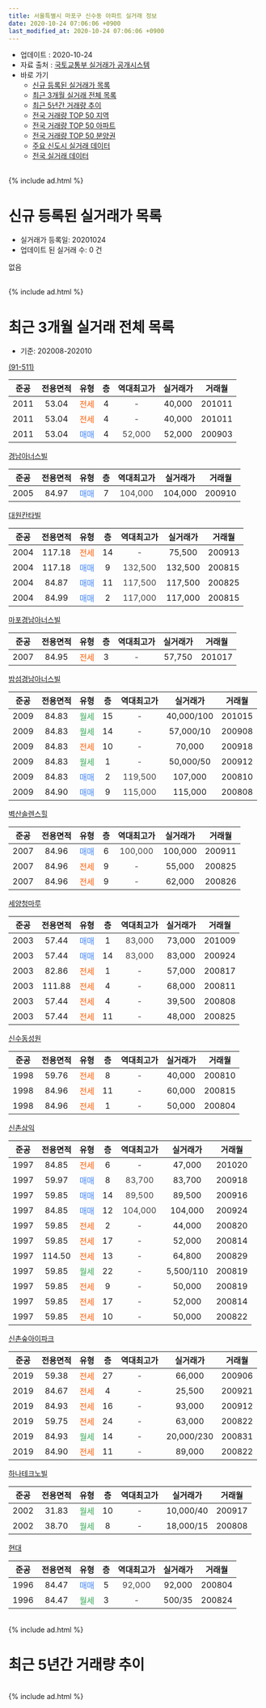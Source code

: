 ```yaml
---
title: 서울특별시 마포구 신수동 아파트 실거래 정보
date: 2020-10-24 07:06:06 +0900
last_modified_at: 2020-10-24 07:06:06 +0900
---
```


* 업데이트 : 2020-10-24
* 자료 출처 : [국토교통부 실거래가 공개시스템](http://rt.molit.go.kr)
* 바로 가기
    * [신규 등록된 실거래가 목록](#신규-등록된-실거래가-목록)
    * [최근 3개월 실거래 전체 목록](#최근-3개월-실거래-전체-목록)
    * [최근 5년간 거래량 추이](#최근-5년간-거래량-추이)
    * [전국 거래량 TOP 50 지역](https://inasie.github.io/apt-trade-info/최근-3개월-전국에서-가장-거래가-많이-발생한-지역)
    * [전국 거래량 TOP 50 아파트](https://inasie.github.io/apt-trade-info/최근-3개월-전국에서-가장-거래가-많이-발생한-아파트)
    * [전국 거래량 TOP 50 분양권](https://inasie.github.io/apt-trade-info/최근-3개월-전국에서-가장-거래가-많이-발생한-분양권)
    * [주요 신도시 실거래 데이터](https://inasie.github.io/apt-trade-info/주요-신도시)
    * [전국 실거래 데이터](https://inasie.github.io/apt-trade-info/전국)
<br>
{% include ad.html %}
<br>

# 신규 등록된 실거래가 목록
* 실거래가 등록일: 20201024
* 업데이트 된 실거래 수: 0 건

없음

<br>
{% include ad.html %}
<br>

# 최근 3개월 실거래 전체 목록
* 기준: 202008-202010


[(91-511)](https://search.naver.com/search.naver?query=%EC%84%9C%EC%9A%B8%ED%8A%B9%EB%B3%84%EC%8B%9C+%EB%A7%88%ED%8F%AC%EA%B5%AC+%EC%8B%A0%EC%88%98%EB%8F%99+%2891-511%29)

|준공|전용면적|유형|층|역대최고가|실거래가|거래월|
|:---:|:---:|:---:|:---:|:---:|:---:|:---:|
|2011|53.04|<span style="color:#ff5a00">전세</span>|4|<span style="color:#444444">-</span>|40,000|201011|
|2011|53.04|<span style="color:#ff5a00">전세</span>|4|<span style="color:#444444">-</span>|40,000|201011|
|2011|53.04|<span style="color:#4285f3">매매</span>|4|<span style="color:#444444">52,000</span>|52,000|200903|

[경남아너스빌](https://search.naver.com/search.naver?query=%EC%84%9C%EC%9A%B8%ED%8A%B9%EB%B3%84%EC%8B%9C+%EB%A7%88%ED%8F%AC%EA%B5%AC+%EC%8B%A0%EC%88%98%EB%8F%99+%EA%B2%BD%EB%82%A8%EC%95%84%EB%84%88%EC%8A%A4%EB%B9%8C)

|준공|전용면적|유형|층|역대최고가|실거래가|거래월|
|:---:|:---:|:---:|:---:|:---:|:---:|:---:|
|2005|84.97|<span style="color:#4285f3">매매</span>|7|<span style="color:#444444">104,000</span>|104,000|200910|

[대원칸타빌](https://search.naver.com/search.naver?query=%EC%84%9C%EC%9A%B8%ED%8A%B9%EB%B3%84%EC%8B%9C+%EB%A7%88%ED%8F%AC%EA%B5%AC+%EC%8B%A0%EC%88%98%EB%8F%99+%EB%8C%80%EC%9B%90%EC%B9%B8%ED%83%80%EB%B9%8C)

|준공|전용면적|유형|층|역대최고가|실거래가|거래월|
|:---:|:---:|:---:|:---:|:---:|:---:|:---:|
|2004|117.18|<span style="color:#ff5a00">전세</span>|14|<span style="color:#444444">-</span>|75,500|200913|
|2004|117.18|<span style="color:#4285f3">매매</span>|9|<span style="color:#444444">132,500</span>|132,500|200815|
|2004|84.87|<span style="color:#4285f3">매매</span>|11|<span style="color:#444444">117,500</span>|117,500|200825|
|2004|84.99|<span style="color:#4285f3">매매</span>|2|<span style="color:#444444">117,000</span>|117,000|200815|

[마포경남아너스빌](https://search.naver.com/search.naver?query=%EC%84%9C%EC%9A%B8%ED%8A%B9%EB%B3%84%EC%8B%9C+%EB%A7%88%ED%8F%AC%EA%B5%AC+%EC%8B%A0%EC%88%98%EB%8F%99+%EB%A7%88%ED%8F%AC%EA%B2%BD%EB%82%A8%EC%95%84%EB%84%88%EC%8A%A4%EB%B9%8C)

|준공|전용면적|유형|층|역대최고가|실거래가|거래월|
|:---:|:---:|:---:|:---:|:---:|:---:|:---:|
|2007|84.95|<span style="color:#ff5a00">전세</span>|3|<span style="color:#444444">-</span>|57,750|201017|

[밤섬경남아너스빌](https://search.naver.com/search.naver?query=%EC%84%9C%EC%9A%B8%ED%8A%B9%EB%B3%84%EC%8B%9C+%EB%A7%88%ED%8F%AC%EA%B5%AC+%EC%8B%A0%EC%88%98%EB%8F%99+%EB%B0%A4%EC%84%AC%EA%B2%BD%EB%82%A8%EC%95%84%EB%84%88%EC%8A%A4%EB%B9%8C)

|준공|전용면적|유형|층|역대최고가|실거래가|거래월|
|:---:|:---:|:---:|:---:|:---:|:---:|:---:|
|2009|84.83|<span style="color:#34a853">월세</span>|15|<span style="color:#444444">-</span>|40,000/100|201015|
|2009|84.83|<span style="color:#34a853">월세</span>|14|<span style="color:#444444">-</span>|57,000/10|200908|
|2009|84.83|<span style="color:#ff5a00">전세</span>|10|<span style="color:#444444">-</span>|70,000|200918|
|2009|84.83|<span style="color:#34a853">월세</span>|1|<span style="color:#444444">-</span>|50,000/50|200912|
|2009|84.83|<span style="color:#4285f3">매매</span>|2|<span style="color:#444444">119,500</span>|107,000|200810|
|2009|84.90|<span style="color:#4285f3">매매</span>|9|<span style="color:#444444">115,000</span>|115,000|200808|

[벽산솔렌스힐](https://search.naver.com/search.naver?query=%EC%84%9C%EC%9A%B8%ED%8A%B9%EB%B3%84%EC%8B%9C+%EB%A7%88%ED%8F%AC%EA%B5%AC+%EC%8B%A0%EC%88%98%EB%8F%99+%EB%B2%BD%EC%82%B0%EC%86%94%EB%A0%8C%EC%8A%A4%ED%9E%90)

|준공|전용면적|유형|층|역대최고가|실거래가|거래월|
|:---:|:---:|:---:|:---:|:---:|:---:|:---:|
|2007|84.96|<span style="color:#4285f3">매매</span>|6|<span style="color:#444444">100,000</span>|100,000|200911|
|2007|84.96|<span style="color:#ff5a00">전세</span>|9|<span style="color:#444444">-</span>|55,000|200825|
|2007|84.96|<span style="color:#ff5a00">전세</span>|9|<span style="color:#444444">-</span>|62,000|200826|

[세양청마루](https://search.naver.com/search.naver?query=%EC%84%9C%EC%9A%B8%ED%8A%B9%EB%B3%84%EC%8B%9C+%EB%A7%88%ED%8F%AC%EA%B5%AC+%EC%8B%A0%EC%88%98%EB%8F%99+%EC%84%B8%EC%96%91%EC%B2%AD%EB%A7%88%EB%A3%A8)

|준공|전용면적|유형|층|역대최고가|실거래가|거래월|
|:---:|:---:|:---:|:---:|:---:|:---:|:---:|
|2003|57.44|<span style="color:#4285f3">매매</span>|1|<span style="color:#444444">83,000</span>|73,000|201009|
|2003|57.44|<span style="color:#4285f3">매매</span>|14|<span style="color:#444444">83,000</span>|83,000|200924|
|2003|82.86|<span style="color:#ff5a00">전세</span>|1|<span style="color:#444444">-</span>|57,000|200817|
|2003|111.88|<span style="color:#ff5a00">전세</span>|4|<span style="color:#444444">-</span>|68,000|200811|
|2003|57.44|<span style="color:#ff5a00">전세</span>|4|<span style="color:#444444">-</span>|39,500|200808|
|2003|57.44|<span style="color:#ff5a00">전세</span>|11|<span style="color:#444444">-</span>|48,000|200825|

[신수동성원](https://search.naver.com/search.naver?query=%EC%84%9C%EC%9A%B8%ED%8A%B9%EB%B3%84%EC%8B%9C+%EB%A7%88%ED%8F%AC%EA%B5%AC+%EC%8B%A0%EC%88%98%EB%8F%99+%EC%8B%A0%EC%88%98%EB%8F%99%EC%84%B1%EC%9B%90)

|준공|전용면적|유형|층|역대최고가|실거래가|거래월|
|:---:|:---:|:---:|:---:|:---:|:---:|:---:|
|1998|59.76|<span style="color:#ff5a00">전세</span>|8|<span style="color:#444444">-</span>|40,000|200810|
|1998|84.96|<span style="color:#ff5a00">전세</span>|11|<span style="color:#444444">-</span>|60,000|200815|
|1998|84.96|<span style="color:#ff5a00">전세</span>|1|<span style="color:#444444">-</span>|50,000|200804|

[신촌삼익](https://search.naver.com/search.naver?query=%EC%84%9C%EC%9A%B8%ED%8A%B9%EB%B3%84%EC%8B%9C+%EB%A7%88%ED%8F%AC%EA%B5%AC+%EC%8B%A0%EC%88%98%EB%8F%99+%EC%8B%A0%EC%B4%8C%EC%82%BC%EC%9D%B5)

|준공|전용면적|유형|층|역대최고가|실거래가|거래월|
|:---:|:---:|:---:|:---:|:---:|:---:|:---:|
|1997|84.85|<span style="color:#ff5a00">전세</span>|6|<span style="color:#444444">-</span>|47,000|201020|
|1997|59.97|<span style="color:#4285f3">매매</span>|8|<span style="color:#444444">83,700</span>|83,700|200918|
|1997|59.85|<span style="color:#4285f3">매매</span>|14|<span style="color:#444444">89,500</span>|89,500|200916|
|1997|84.85|<span style="color:#4285f3">매매</span>|12|<span style="color:#444444">104,000</span>|104,000|200924|
|1997|59.85|<span style="color:#ff5a00">전세</span>|2|<span style="color:#444444">-</span>|44,000|200820|
|1997|59.85|<span style="color:#ff5a00">전세</span>|17|<span style="color:#444444">-</span>|52,000|200814|
|1997|114.50|<span style="color:#ff5a00">전세</span>|13|<span style="color:#444444">-</span>|64,800|200829|
|1997|59.85|<span style="color:#34a853">월세</span>|22|<span style="color:#444444">-</span>|5,500/110|200819|
|1997|59.85|<span style="color:#ff5a00">전세</span>|9|<span style="color:#444444">-</span>|50,000|200819|
|1997|59.85|<span style="color:#ff5a00">전세</span>|17|<span style="color:#444444">-</span>|52,000|200814|
|1997|59.85|<span style="color:#ff5a00">전세</span>|10|<span style="color:#444444">-</span>|50,000|200822|

[신촌숲아이파크](https://search.naver.com/search.naver?query=%EC%84%9C%EC%9A%B8%ED%8A%B9%EB%B3%84%EC%8B%9C+%EB%A7%88%ED%8F%AC%EA%B5%AC+%EC%8B%A0%EC%88%98%EB%8F%99+%EC%8B%A0%EC%B4%8C%EC%88%B2%EC%95%84%EC%9D%B4%ED%8C%8C%ED%81%AC)

|준공|전용면적|유형|층|역대최고가|실거래가|거래월|
|:---:|:---:|:---:|:---:|:---:|:---:|:---:|
|2019|59.38|<span style="color:#ff5a00">전세</span>|27|<span style="color:#444444">-</span>|66,000|200906|
|2019|84.67|<span style="color:#ff5a00">전세</span>|4|<span style="color:#444444">-</span>|25,500|200921|
|2019|84.93|<span style="color:#ff5a00">전세</span>|16|<span style="color:#444444">-</span>|93,000|200912|
|2019|59.75|<span style="color:#ff5a00">전세</span>|24|<span style="color:#444444">-</span>|63,000|200822|
|2019|84.93|<span style="color:#34a853">월세</span>|14|<span style="color:#444444">-</span>|20,000/230|200831|
|2019|84.90|<span style="color:#ff5a00">전세</span>|11|<span style="color:#444444">-</span>|89,000|200822|


<script async src="//pagead2.googlesyndication.com/pagead/js/adsbygoogle.js"></script>
<!-- 기본 -->
<ins class="adsbygoogle"
     style="display:block"
     data-ad-client="ca-pub-2446590836940007"
     data-ad-slot="1659523306"
     data-ad-format="auto"
     data-full-width-responsive="true"></ins>
<script>
(adsbygoogle = window.adsbygoogle || []).push({});
</script>


[하나테크노빌](https://search.naver.com/search.naver?query=%EC%84%9C%EC%9A%B8%ED%8A%B9%EB%B3%84%EC%8B%9C+%EB%A7%88%ED%8F%AC%EA%B5%AC+%EC%8B%A0%EC%88%98%EB%8F%99+%ED%95%98%EB%82%98%ED%85%8C%ED%81%AC%EB%85%B8%EB%B9%8C)

|준공|전용면적|유형|층|역대최고가|실거래가|거래월|
|:---:|:---:|:---:|:---:|:---:|:---:|:---:|
|2002|31.83|<span style="color:#34a853">월세</span>|10|<span style="color:#444444">-</span>|10,000/40|200917|
|2002|38.70|<span style="color:#34a853">월세</span>|8|<span style="color:#444444">-</span>|18,000/15|200808|

[현대](https://search.naver.com/search.naver?query=%EC%84%9C%EC%9A%B8%ED%8A%B9%EB%B3%84%EC%8B%9C+%EB%A7%88%ED%8F%AC%EA%B5%AC+%EC%8B%A0%EC%88%98%EB%8F%99+%ED%98%84%EB%8C%80)

|준공|전용면적|유형|층|역대최고가|실거래가|거래월|
|:---:|:---:|:---:|:---:|:---:|:---:|:---:|
|1996|84.47|<span style="color:#4285f3">매매</span>|5|<span style="color:#444444">92,000</span>|92,000|200804|
|1996|84.47|<span style="color:#34a853">월세</span>|3|<span style="color:#444444">-</span>|500/35|200824|


<br>
{% include ad.html %}
<br>

# 최근 5년간 거래량 추이


<div style="width:100%;">
    <canvas id="deal_progress" height="200"></canvas>
</div>

<script>
new Chart(document.getElementById("deal_progress"), {
    type: 'line',
    data: {
        labels: ['201510','201511','201512','201601','201602','201603','201604','201605','201606','201607','201608','201609','201610','201611','201612','201701','201702','201703','201704','201705','201706','201707','201708','201709','201710','201711','201712','201801','201802','201803','201804','201805','201806','201807','201808','201809','201810','201811','201812','201901','201902','201903','201904','201905','201906','201907','201908','201909','201910','201911','201912','202001','202002','202003','202004','202005','202006','202007','202008','202009','202010'],
        datasets: [{
            label: '매매',
            pointRadius: 1,
            data: [13, 8, 10, 8, 10, 22, 14, 18, 19, 18, 18, 33, 23, 11, 9, 6, 6, 8, 15, 23, 10, 22, 14, 5, 8, 7, 13, 23, 21, 12, 7, 7, 9, 9, 20, 14, 6, 0, 0, 0, 2, 3, 2, 8, 8, 11, 10, 7, 10, 24, 15, 12, 16, 2, 0, 5, 23, 30, 6, 7, 1],
            borderColor: "rgba(255, 201, 14, 1)",
            backgroundColor: "rgba(255, 201, 14, 0.5)",
            fill: false,
            lineTension: 0
        },{
            label: '전월세',
            pointRadius: 1,
            data: [16, 16, 18, 24, 14, 21, 12, 15, 10, 22, 21, 19, 14, 17, 13, 12, 26, 19, 12, 18, 19, 18, 10, 25, 18, 18, 19, 28, 15, 29, 18, 19, 12, 11, 10, 17, 12, 12, 12, 16, 7, 10, 10, 14, 12, 15, 26, 44, 78, 31, 33, 24, 24, 24, 16, 17, 7, 25, 21, 8, 5],
            borderColor: "rgba(0, 141, 185, 1)",
            backgroundColor: "rgba(0, 141, 185, 0.5)",
            fill: false,
            lineTension: 0
        }
        ]
    },
    options: {
        responsive: true,
        title: {
            display: false
        },
        tooltips: {
            mode: 'index',
            intersect: false
        },
        hover: {
            mode: 'nearest',
            intersect: true
        },
        scales: {
            xAxes: [{
                display: true,
                scaleLabel: {
                    display: true,
                    labelString: '년/월'
                }
            }],
            yAxes: [{
                display: true,
                ticks: {
                    suggestedMin: 0,
                },
                scaleLabel: {
                    display: true,
                    labelString: '실거래 수'
                }
            }]
        }
    }
});

</script>


<br>
{% include ad.html %}
<br>

